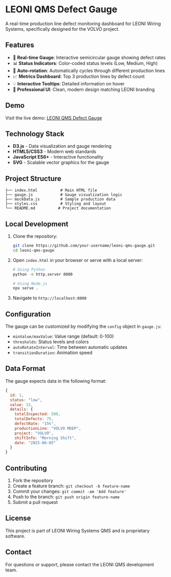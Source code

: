 # LEONI QMS Defect Gauge

A real-time production line defect monitoring dashboard for LEONI Wiring Systems, specifically designed for the VOLVO project.

## Features

- 🎯 **Real-time Gauge**: Interactive semicircular gauge showing defect rates
- 📊 **Status Indicators**: Color-coded status levels (Low, Medium, High)
- 🔄 **Auto-rotation**: Automatically cycles through different production lines
- 📈 **Metrics Dashboard**: Top 3 production lines by defect count
- 💡 **Interactive Tooltips**: Detailed information on hover
- 🎨 **Professional UI**: Clean, modern design matching LEONI branding

## Demo

Visit the live demo: [LEONI QMS Defect Gauge](https://marouane-elgoumiri.github.io/leoni-qms-gauge/)

## Technology Stack

- **D3.js** - Data visualization and gauge rendering
- **HTML5/CSS3** - Modern web standards
- **JavaScript ES6+** - Interactive functionality
- **SVG** - Scalable vector graphics for the gauge

## Project Structure

```
├── index.html          # Main HTML file
├── gauge.js            # Gauge visualization logic
├── mockData.js         # Sample production data
├── styles.css          # Styling and layout
└── README.md          # Project documentation
```

## Local Development

1. Clone the repository:
   ```bash
   git clone https://github.com/your-username/leoni-qms-gauge.git
   cd leoni-qms-gauge
   ```

2. Open `index.html` in your browser or serve with a local server:
   ```bash
   # Using Python
   python -m http.server 8000
   
   # Using Node.js
   npx serve .
   ```

3. Navigate to `http://localhost:8000`

## Configuration

The gauge can be customized by modifying the `config` object in `gauge.js`:

- `minValue/maxValue`: Value range (default: 0-100)
- `thresholds`: Status levels and colors
- `autoRotateInterval`: Time between automatic updates
- `transitionDuration`: Animation speed

## Data Format

The gauge expects data in the following format:

```javascript
{
  id: 1,
  status: "low",
  value: 15,
  details: {
    totalInspected: 500,
    totalDefects: 75,
    defectRate: "15%",
    productionLine: "VOLVO MDEP",
    project: "VOLVO",
    shiftInfo: "Morning Shift",
    date: "2025-06-05"
  }
}
```

## Contributing

1. Fork the repository
2. Create a feature branch: `git checkout -b feature-name`
3. Commit your changes: `git commit -am 'Add feature'`
4. Push to the branch: `git push origin feature-name`
5. Submit a pull request

## License

This project is part of LEONI Wiring Systems QMS and is proprietary software.

## Contact

For questions or support, please contact the LEONI QMS development team.
